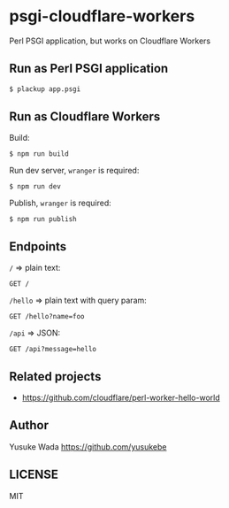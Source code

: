 # psgi-cloudflare-workers

Perl PSGI application, but works on Cloudflare Workers

## Run as Perl PSGI application

```sh
$ plackup app.psgi
```

## Run as Cloudflare Workers

Build:

```
$ npm run build
```

Run dev server, `wranger` is required:

```
$ npm run dev
```

Publish, `wranger` is required:

```
$ npm run publish
```

## Endpoints

`/` => plain text:

```
GET /
```

`/hello` => plain text with query param:

```
GET /hello?name=foo
```

`/api` => JSON:

```
GET /api?message=hello
```

## Related projects

- <https://github.com/cloudflare/perl-worker-hello-world>

## Author

Yusuke Wada <https://github.com/yusukebe>

## LICENSE

MIT
